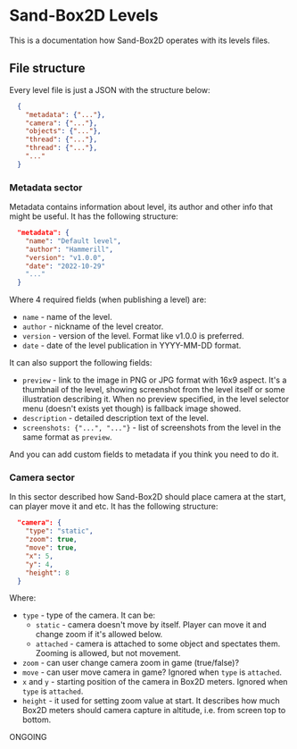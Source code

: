 # Sand-Box2D Levels
This is a documentation how Sand-Box2D operates with its levels files.

## File structure
Every level file is just a JSON with the structure below:
```json
  {
    "metadata": {"..."},
    "camera": {"..."},
    "objects": {"..."},
    "thread": {"..."},
    "thread": {"..."},
    "..."
  }
```

### Metadata sector
Metadata contains information about level, its author and other info that might be useful. It has the following structure:
```json
  "metadata": {
    "name": "Default level",
    "author": "Hammerill",
    "version": "v1.0.0",
    "date": "2022-10-29"
    "..."
  }
```
Where 4 required fields (when publishing a level) are:
- `name` - name of the level.
- `author` - nickname of the level creator.
- `version` - version of the level. Format like v1.0.0 is preferred.
- `date` - date of the level publication in YYYY-MM-DD format.

It can also support the following fields:
- `preview` - link to the image in PNG or JPG format with 16x9 aspect. 
It's a thumbnail of the level, showing screenshot from the level itself or some illustration describing it. 
When no preview specified, in the level selector menu (doesn't exists yet though) is fallback image showed.
- `description` - detailed description text of the level.
- `screenshots: {"...", "..."}` - list of screenshots from the level in the same format as `preview`.

And you can add custom fields to metadata if you think you need to do it.

### Camera sector
In this sector described how Sand-Box2D should place camera at the start, can player move it and etc. It has the following structure:
```json
  "camera": {
    "type": "static",
    "zoom": true,
    "move": true,
    "x": 5,
    "y": 4,
    "height": 8
  }
```
Where:
- `type` - type of the camera. It can be:
  * `static` - camera doesn't move by itself. Player can move it and change zoom if it's allowed below.
  * `attached` - camera is attached to some object and spectates them. Zooming is allowed, but not movement.
- `zoom` - can user change camera zoom in game (true/false)?
- `move` - can user move camera in game? Ignored when `type` is `attached`.
- `x` and `y` - starting position of the camera in Box2D meters. Ignored when `type` is `attached`.
- `height` - it used for setting zoom value at start.
It describes how much Box2D meters should camera capture in altitude, i.e. from screen top to bottom.

ONGOING
